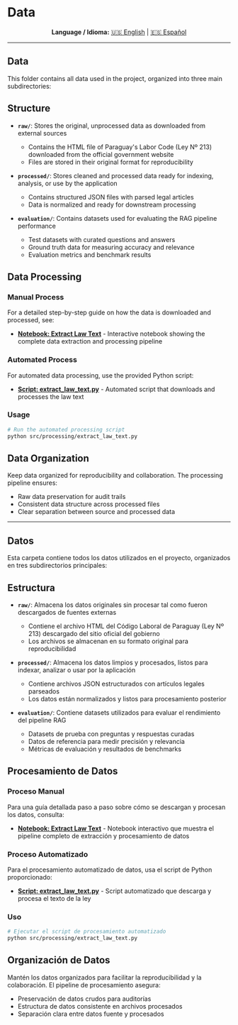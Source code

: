# Data

<div align="center">

**Language / Idioma:**
[🇺🇸 English](#data) | [🇪🇸 Español](#datos)

</div>

---

## Data

This folder contains all data used in the project, organized into three main subdirectories:

## Structure

- **`raw/`**: Stores the original, unprocessed data as downloaded from external sources
  - Contains the HTML file of Paraguay's Labor Code (Ley Nº 213) downloaded from the official government website
  - Files are stored in their original format for reproducibility

- **`processed/`**: Stores cleaned and processed data ready for indexing, analysis, or use by the application
  - Contains structured JSON files with parsed legal articles
  - Data is normalized and ready for downstream processing

- **`evaluation/`**: Contains datasets used for evaluating the RAG pipeline performance
  - Test datasets with curated questions and answers
  - Ground truth data for measuring accuracy and relevance
  - Evaluation metrics and benchmark results

## Data Processing

### Manual Process
For a detailed step-by-step guide on how the data is downloaded and processed, see:
- **[Notebook: Extract Law Text](../notebooks/01_extract_law_text.ipynb)** - Interactive notebook showing the complete data extraction and processing pipeline

### Automated Process
For automated data processing, use the provided Python script:
- **[Script: extract_law_text.py](../src/processing/extract_law_text.py)** - Automated script that downloads and processes the law text

### Usage
```bash
# Run the automated processing script
python src/processing/extract_law_text.py
```

## Data Organization

Keep data organized for reproducibility and collaboration. The processing pipeline ensures:
- Raw data preservation for audit trails
- Consistent data structure across processed files
- Clear separation between source and processed data

---

## Datos

Esta carpeta contiene todos los datos utilizados en el proyecto, organizados en tres subdirectorios principales:

## Estructura

- **`raw/`**: Almacena los datos originales sin procesar tal como fueron descargados de fuentes externas
  - Contiene el archivo HTML del Código Laboral de Paraguay (Ley Nº 213) descargado del sitio oficial del gobierno
  - Los archivos se almacenan en su formato original para reproducibilidad

- **`processed/`**: Almacena los datos limpios y procesados, listos para indexar, analizar o usar por la aplicación
  - Contiene archivos JSON estructurados con artículos legales parseados
  - Los datos están normalizados y listos para procesamiento posterior

- **`evaluation/`**: Contiene datasets utilizados para evaluar el rendimiento del pipeline RAG
  - Datasets de prueba con preguntas y respuestas curadas
  - Datos de referencia para medir precisión y relevancia
  - Métricas de evaluación y resultados de benchmarks

## Procesamiento de Datos

### Proceso Manual
Para una guía detallada paso a paso sobre cómo se descargan y procesan los datos, consulta:
- **[Notebook: Extract Law Text](../notebooks/01_extract_law_text.ipynb)** - Notebook interactivo que muestra el pipeline completo de extracción y procesamiento de datos

### Proceso Automatizado
Para el procesamiento automatizado de datos, usa el script de Python proporcionado:
- **[Script: extract_law_text.py](../src/processing/extract_law_text.py)** - Script automatizado que descarga y procesa el texto de la ley

### Uso
```bash
# Ejecutar el script de procesamiento automatizado
python src/processing/extract_law_text.py
```

## Organización de Datos

Mantén los datos organizados para facilitar la reproducibilidad y la colaboración. El pipeline de procesamiento asegura:
- Preservación de datos crudos para auditorías
- Estructura de datos consistente en archivos procesados
- Separación clara entre datos fuente y procesados